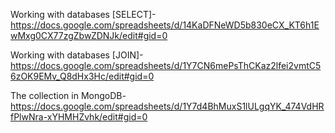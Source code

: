  Working with databases [SELECT]- https://docs.google.com/spreadsheets/d/14KaDFNeWD5b830eCX_KT6h1EwMxg0CX77zgZbwZDNJk/edit#gid=0

 Working with databases [JOIN]- https://docs.google.com/spreadsheets/d/1Y7CN6mePsThCKaz2lfei2vmtC56zOK9EMv_Q8dHx3Hc/edit#gid=0

 The collection in MongoDB- https://docs.google.com/spreadsheets/d/1Y7d4BhMuxS1lULgqYK_474VdHRfPlwNra-xYHMHZvhk/edit#gid=0

